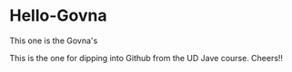 # Hello-Govna
This one is the Govna's 

This is the one for dipping into Github from the UD Jave course. Cheers!!
